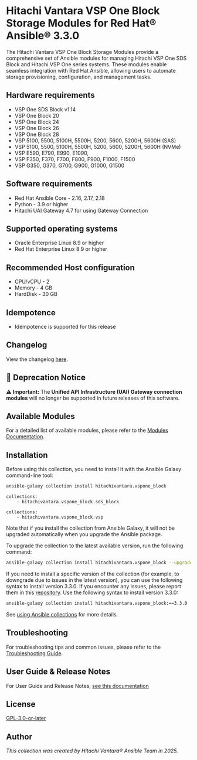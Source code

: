 # Hitachi Vantara VSP One Block Storage Modules for Red Hat® Ansible® 3.3.0

The Hitachi Vantara VSP One Block Storage Modules provide a comprehensive set of Ansible modules for managing Hitachi VSP One SDS Block and Hitachi VSP One series systems. These modules enable seamless integration with Red Hat Ansible, allowing users to automate storage provisioning, configuration, and management tasks.

## Hardware requirements

- VSP One SDS Block v1.14
- VSP One Block 20
- VSP One Block 24
- VSP One Block 26
- VSP One Block 28
- VSP 5100, 5500, 5100H, 5500H, 5200, 5600, 5200H, 5600H (SAS)
- VSP 5100, 5500, 5100H, 5500H, 5200, 5600, 5200H, 5600H (NVMe)
- VSP E590, E790, E990, E1090,
- VSP F350, F370, F700, F800, F900, F1000, F1500
- VSP G350, G370, G700, G900, G1000, G1500

## Software requirements

- Red Hat Ansible Core - 2.16, 2.17, 2.18
- Python - 3.9 or higher
- Hitachi UAI Gateway 4.7 for using Gateway Connection

## Supported operating systems

- Oracle Enterprise Linux 8.9 or higher
- Red Hat Enterprise Linux 8.9 or higher

## Recommended Host configuration

- CPU/vCPU - 2
- Memory - 4 GB
- HardDisk - 30 GB

## Idempotence

- Idempotence is supported for this release

## Changelog

View the changelog [here](https://github.com/hitachi-vantara/vspone-block-ansible/blob/main/docs/CHANGELOG.md).

## 📢 Deprecation Notice

⚠️ **Important:** The **Unified API Infrastructure (UAI) Gateway connection modules** will no longer be supported in future releases of this software.

## Available Modules

For a detailed list of available modules, please refer to the [Modules Documentation](https://github.com/hitachi-vantara/vspone-block-ansible/blob/main/docs/MODULES.md).

## Installation

Before using this collection, you need to install it with the Ansible Galaxy command-line tool:

```bash
ansible-galaxy collection install hitachivantara.vspone_block
```

```text
collections:
    - hitachivantara.vspone_block.sds_block
```

```text
collections:
    - hitachivantara.vspone_block.vsp
```

Note that if you install the collection from Ansible Galaxy, it will not be upgraded automatically when you upgrade the Ansible package.

To upgrade the collection to the latest available version, run the following command:

```bash
ansible-galaxy collection install hitachivantara.vspone_block --upgrade
```

If you need to install a specific version of the collection (for example, to downgrade due to issues in the latest version), you can use the following syntax to install version 3.3.0. If you encounter any issues, please report them in this [repository](https://github.com/hitachi-vantara/vspone-block-ansible/issues). Use the following syntax to install version 3.3.0:

```bash
ansible-galaxy collection install hitachivantara.vspone_block:==3.3.0
```

See [using Ansible collections](https://docs.ansible.com/ansible/devel/user_guide/collections_using.html) for more details.

## Troubleshooting

For troubleshooting tips and common issues, please refer to the [Troubleshooting Guide](https://github.com/hitachi-vantara/vspone-block-ansible/blob/main/docs/TROUBLESHOOTING.md).

## User Guide & Release Notes

For User Guide and Release Notes, [see this documentation](https://docs.hitachivantara.com/search/documents?value-filters=Option~%2522Red+Hat%2522*Product_custom~%2522Adapters+and+Drivers%2522&virtual-field=title_only&content-lang=en-US)

## License

[GPL-3.0-or-later](https://www.gnu.org/licenses/gpl-3.0.en.html)

## Author

*This collection was created by Hitachi Vantara® Ansible Team in 2025.*
